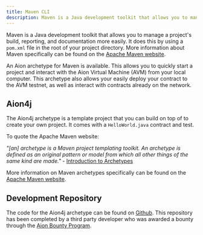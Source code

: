 ```yaml
---
title: Maven CLI
description: Maven is a Java development toolkit that allows you to manage a project's reporting, documentation, and build process more easily. More information about Maven specifically can be found on the Apache Maven website at https://maven.apache.org/.
---
```


Maven is a Java development toolkit that allows you to manage a project's build, reporting, and documentation more easily. It does this by using a `pom.xml` file in the root of your project directory. More information about Maven specifically can be found on the [Apache Maven website](https://maven.apache.org/).

An Aion archetype for Maven is available. This allows you to quickly start a project and interact with the Aion Virtual Machine (AVM) from your local computer. This archetype also allows your easily deploy your contract to the AVM testnet, as well as interact with contracts already on the network.

## Aion4j

The Aion4j archetype is a template project that you can build on top of to create your own project. It comes with a `HelloWorld.java` contract and test.

To quote the Apache Maven website:

_"[an] archetype is a Maven project templating toolkit. An archetype is defined as an original pattern or model from which all other things of the same kind are made."_ - [Introduction to Archetypes](https://maven.apache.org/guides/introduction/introduction-to-archetypes.html)

More information on Maven archetypes specifically can be found on the [Apache Maven website](https://maven.apache.org/guides/introduction/introduction-to-archetypes.html).

## Development Repository

The code for the Aion4j archetype can be found on [Github](https://github.com/bloxbean/avm-archetype). This repository has been completed by a third party developer who was awarded a bounty through the [Aion Bounty Program](https://aion.network/bounty/).
